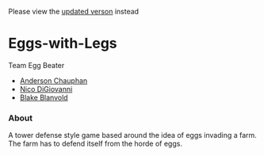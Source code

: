 

Please view the [updated verson](https://github.com/nicodigiovanni/iosClassFinishedProjects/tree/master/EggsWithLegs%20-%20Updated) instead 

# Eggs-with-Legs
Team Egg Beater

* [Anderson Chauphan](https://github.com/chauphana)
* [Nico DiGiovanni](https://github.com/nicodigiovanni)
* [Blake Blanvold](https://github.com/Underdoneboar4)

### About

A tower defense style game based around the idea of eggs invading a farm. The farm has to defend itself from the horde of eggs.


